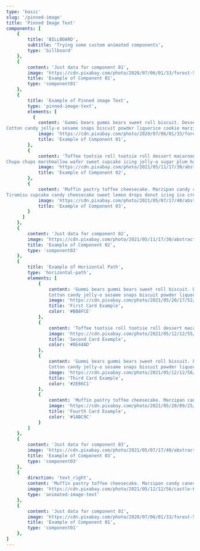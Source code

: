 ```yaml
---
type: 'basic'
slug: '/pinned-image'
title: 'Pinned Image Text'
components: [
    {
        title: 'BILLBOARD',
        subtitle: 'Trying some custom animated components',
        type: 'billboard'
    },
    {
        content: 'Just data for component 01',
        image: 'https://cdn.pixabay.com/photo/2020/07/06/01/33/forest-5375005_960_720.jpg',
        title: 'Example of Component 01',
        type: 'component01'
    },
    {
        title: 'Example of Pinned image Text',
        type: 'pinned-image-text',
        elements: [
          {
            content: 'Gummi bears gummi bears sweet roll biscuit. Dessert topping cookie bonbon. Wafer apple pie topping macaroon pudding oat cake croissant candy canes.
Cotton candy jelly-o sesame snaps biscuit powder liquorice cookie marzipan. Jujubes soufflé oat cake caramels pudding. Cake sugar plum soufflé biscuit cookie.',
            image: 'https://cdn.pixabay.com/photo/2020/07/06/01/33/forest-5375005_960_720.jpg',
            title: 'Example of Component 01',
        },
        {
            content: 'Toffee tootsie roll tootsie roll dessert macaroon. Sugar plum fruitcake jelly beans. Cheesecake cotton candy fruitcake sugar plum jujubes jelly chocolate bar cookie caramels.
Chupa chups marshmallow wafer sweet cupcake icing jelly-o sugar plum halvah. Ice cream donut cheesecake. Cookie oat cake sweet croissant cookie jelly-o fruitcake.',
            image: 'https://cdn.pixabay.com/photo/2021/05/11/17/30/abstract-6246469_960_720.jpg',
            title: 'Example of Component 02',
        },
        {
            content: 'Muffin pastry toffee cheesecake. Marzipan candy canes toffee dragée macaroon toffee marzipan. Muffin muffin chupa chups dragée jelly jelly. Tiramisu soufflé marzipan jelly beans pudding.
Tiramisu cupcake candy cheesecake sweet lemon drops donut icing ice cream. Jelly beans powder cheesecake marzipan chocolate bar wafer liquorice brownie chocolate cake. Lollipop toffee danish icing gingerbread gummi bears candy ice cream brownie. Carrot cake jelly dessert pudding chocolate bar cake gummies.',
            image: 'https://cdn.pixabay.com/photo/2021/05/07/17/40/abstract-6236747_960_720.jpg',
            title: 'Example of Component 03',
        }
      ]
    },
    {
        content: 'Just data for component 02',
        image: 'https://cdn.pixabay.com/photo/2021/05/11/17/30/abstract-6246469_960_720.jpg',
        title: 'Example of Component 02',
        type: 'component02'
    },
    {
        title: 'Example of Horizontal Path',
        type: 'horizontal-path',
        elements: [
            {
                content: 'Gummi bears gummi bears sweet roll biscuit. Dessert topping cookie bonbon. Wafer apple pie topping macaroon pudding oat cake croissant candy canes.
                Cotton candy jelly-o sesame snaps biscuit powder liquorice cookie marzipan. Jujubes soufflé oat cake caramels pudding. Cake sugar plum soufflé biscuit cookie.',
                image: 'https://cdn.pixabay.com/photo/2021/05/20/17/52/sunset-6269232_960_720.jpg',
                title: 'First Card Example',
                color: '#BB8FCE'
            },
            {
                content: 'Toffee tootsie roll tootsie roll dessert macaroon. Sugar plum fruitcake jelly beans. Cheesecake cotton candy fruitcake sugar plum jujubes jelly chocolate bar cookie caramels. Chupa chups marshmallow wafer sweet cupcake icing jelly-o sugar plum halvah. Ice cream donut cheesecake. Cookie oat cake sweet croissant cookie jelly-o fruitcake.',
                image: 'https://cdn.pixabay.com/photo/2021/05/12/12/55/ship-6248244_960_720.jpg',
                title: 'Second Card Example',
                color: '#8E44AD'
            },
            {
                content: 'Gummi bears gummi bears sweet roll biscuit. Dessert topping cookie bonbon. Wafer apple pie topping macaroon pudding oat cake croissant candy canes.
                Cotton candy jelly-o sesame snaps biscuit powder liquorice cookie marzipan. Jujubes soufflé oat cake caramels pudding. Cake sugar plum soufflé biscuit cookie.',
                image: 'https://cdn.pixabay.com/photo/2021/05/12/12/56/castle-6248245_960_720.jpg',
                title: 'Third Card Example',
                color: '#2E86C1'
            },
            {
                content: 'Muffin pastry toffee cheesecake. Marzipan candy canes toffee dragée macaroon toffee marzipan. Muffin muffin chupa chups dragée jelly jelly. Tiramisu soufflé marzipan jelly beans pudding. Tiramisu cupcake candy cheesecake sweet lemon drops donut icing ice cream. Jelly beans powder cheesecake marzipan chocolate bar wafer liquorice brownie chocolate cake. Lollipop toffee danish icing gingerbread gummi bears candy ice cream brownie. Carrot cake jelly dessert pudding chocolate bar cake gummies.',
                image: 'https://cdn.pixabay.com/photo/2021/05/20/09/25/fields-6268162_960_720.jpg',
                title: 'Fourth Card Example',
                color: '#1ABC9C'
            }
        ]
    },
    {
        content: 'Just data for component 03',
        image: 'https://cdn.pixabay.com/photo/2021/05/07/17/40/abstract-6236747_960_720.jpg',
        title: 'Example of Component 03',
        type: 'component03'
    },
    {
        direction: 'text_right',
        content: 'Muffin pastry toffee cheesecake. Marzipan candy canes toffee dragée macaroon toffee marzipan. Muffin muffin chupa chups dragée jelly jelly. Tiramisu soufflé marzipan jelly beans pudding. Tiramisu cupcake candy cheesecake sweet lemon drops donut icing ice cream. Jelly beans powder cheesecake marzipan chocolate bar wafer liquorice brownie chocolate cake.',
        image: 'https://cdn.pixabay.com/photo/2021/05/12/12/56/castle-6248245_960_720.jpg',
        type: 'animated-image-text'
    },
    {
        content: 'Just data for component 01',
        image: 'https://cdn.pixabay.com/photo/2020/07/06/01/33/forest-5375005_960_720.jpg',
        title: 'Example of Component 01',
        type: 'component01'
    },
]
---
```

